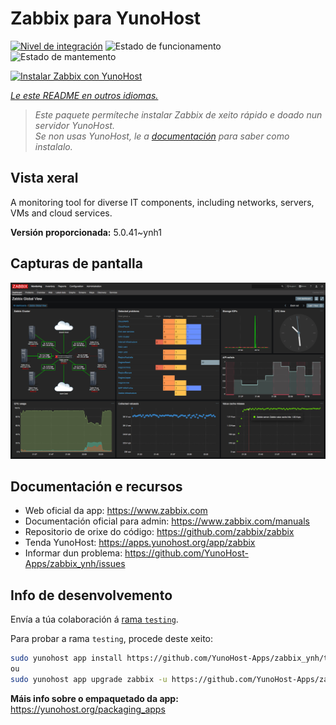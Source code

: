 <!--
NOTA: Este README foi creado automáticamente por <https://github.com/YunoHost/apps/tree/master/tools/readme_generator>
NON debe editarse manualmente.
-->

# Zabbix para YunoHost

[![Nivel de integración](https://dash.yunohost.org/integration/zabbix.svg)](https://dash.yunohost.org/appci/app/zabbix) ![Estado de funcionamento](https://ci-apps.yunohost.org/ci/badges/zabbix.status.svg) ![Estado de mantemento](https://ci-apps.yunohost.org/ci/badges/zabbix.maintain.svg)

[![Instalar Zabbix con YunoHost](https://install-app.yunohost.org/install-with-yunohost.svg)](https://install-app.yunohost.org/?app=zabbix)

*[Le este README en outros idiomas.](./ALL_README.md)*

> *Este paquete permíteche instalar Zabbix de xeito rápido e doado nun servidor YunoHost.*  
> *Se non usas YunoHost, le a [documentación](https://yunohost.org/install) para saber como instalalo.*

## Vista xeral

A monitoring tool for diverse IT components, including networks, servers, VMs and cloud services.

**Versión proporcionada:** 5.0.41~ynh1

## Capturas de pantalla

![Captura de pantalla de Zabbix](./doc/screenshots/screenshot1.png)

## Documentación e recursos

- Web oficial da app: <https://www.zabbix.com>
- Documentación oficial para admin: <https://www.zabbix.com/manuals>
- Repositorio de orixe do código: <https://github.com/zabbix/zabbix>
- Tenda YunoHost: <https://apps.yunohost.org/app/zabbix>
- Informar dun problema: <https://github.com/YunoHost-Apps/zabbix_ynh/issues>

## Info de desenvolvemento

Envía a túa colaboración á [rama `testing`](https://github.com/YunoHost-Apps/zabbix_ynh/tree/testing).

Para probar a rama `testing`, procede deste xeito:

```bash
sudo yunohost app install https://github.com/YunoHost-Apps/zabbix_ynh/tree/testing --debug
ou
sudo yunohost app upgrade zabbix -u https://github.com/YunoHost-Apps/zabbix_ynh/tree/testing --debug
```

**Máis info sobre o empaquetado da app:** <https://yunohost.org/packaging_apps>
